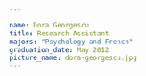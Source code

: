 ```yaml
---

name: Dora Georgescu
title: Research Assistant
majors: "Psychology and French"
graduation_date: May 2012
picture_name: dora-georgescu.jpg
---
```

    
    
